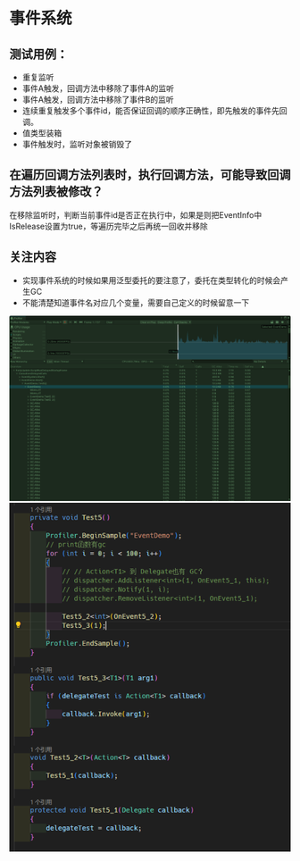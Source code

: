 ﻿# 事件系统
## 测试用例：
- 重复监听
- 事件A触发，回调方法中移除了事件A的监听
- 事件A触发，回调方法中移除了事件B的监听
- 连续重复触发多个事件id，能否保证回调的顺序正确性，即先触发的事件先回调。
- 值类型装箱
- 事件触发时，监听对象被销毁了

## 在遍历回调方法列表时，执行回调方法，可能导致回调方法列表被修改？
在移除监听时，判断当前事件id是否正在执行中，如果是则把EventInfo中IsRelease设置为true，等遍历完毕之后再统一回收并移除

## 关注内容
- 实现事件系统的时候如果用泛型委托的要注意了，委托在类型转化的时候会产生GC
- 不能清楚知道事件名对应几个变量，需要自己定义的时候留意一下

![输入图片说明](EventTips1.png)
![输入图片说明](EventTips2.png)
